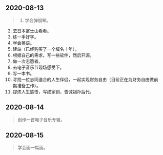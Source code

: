## 2020-08-13

> 1. 学会弹钢琴。
2. 去日本富士山看看。
3. 练一手好字。
4. 学会英语。
5. 建站（已经购买了一个域名十年）。
6. 根据自己的需求，写一些软件，然后开源。
7. 做一次志愿者。
8. 去电子音乐节现场感受下。
9. 写一本书。
10. 寻找一位志同道合的人生伴侣，一起实现财务自由（目前正在为财务自由做前期准备工作）。
11. 提炼人生感悟，写成家训，告诫祖孙后代。

## 2020-08-14

> 创作一首电子音乐专辑。

## 2020-08-15

> 学会画一幅画。